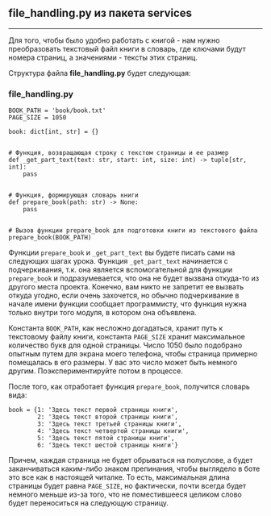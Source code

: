 ## file\_handling.py из пакета services
------------------------------------

Для того, чтобы было удобно работать с книгой - нам нужно преобразовать текстовый файл книги в словарь, где ключами будут номера страниц, а значениями - тексты этих страниц. 

Структура файла **file\_handling.py** будет следующая:

### file\_handling.py

    BOOK_PATH = 'book/book.txt'
    PAGE_SIZE = 1050
    
    book: dict[int, str] = {}
    
    
    # Функция, возвращающая строку с текстом страницы и ее размер
    def _get_part_text(text: str, start: int, size: int) -> tuple[str, int]:
        pass
    
    
    # Функция, формирующая словарь книги
    def prepare_book(path: str) -> None:
        pass
    
    
    # Вызов функции prepare_book для подготовки книги из текстового файла
    prepare_book(BOOK_PATH)

Функции `prepare_book` и `_get_part_text` вы будете писать сами на следующих шагах урока. Функция `_get_part_text` начинается с подчеркивания, т.к. она является вспомогательной для функции `prepare_book` и подразумевается, что она не будет вызвана откуда-то из другого места проекта. Конечно, вам никто не запретит ее вызвать откуда угодно, если очень захочется, но обычно подчеркивание в начале имени функции сообщает программисту, что функция нужна только внутри того модуля, в котором она объявлена.

Константа `BOOK_PATH`, как несложно догадаться, хранит путь к текстовому файлу книги, константа `PAGE_SIZE` хранит максимальное количество букв для одной страницы. Число 1050 было подобрано опытным путем для экрана моего телефона, чтобы страница примерно помещалась в его размеры. У вас это число может быть немного другим. Поэкспериментируйте потом в процессе.

После того, как отработает функция `prepare_book`, получится словарь вида:

    book = {1: 'Здесь текст первой страницы книги',
            2: 'Здесь текст второй страницы книги',
            3: 'Здесь текст третьей страницы книги',
            4: 'Здесь текст четвертой страницы книги',
            5: 'Здесь текст пятой страницы книги',
            6: 'Здесь текст шестой страницы книги'}

Причем, каждая страница не будет обрываться на полуслове, а будет заканчиваться каким-либо знаком препинания, чтобы выглядело в боте это все как в настоящей читалке. То есть, максимальная длина страницы будет равна `PAGE_SIZE`, но фактически, почти всегда будет немного меньше из-за того, что не поместившееся целиком слово будет переноситься на следующую страницу.